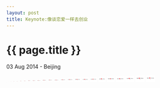 ```yaml
---
layout: post
title: Keynote:像谈恋爱一样去创业
---
```


{{ page.title }}
================

<p class="meta">03 Aug 2014 - Beijing</p>


<img src="/images/startup/像谈恋爱一样去创业001.jpg" width="001" />
<img src="/images/startup/像谈恋爱一样去创业001.jpg" width="002" />
<img src="/images/startup/像谈恋爱一样去创业001.jpg" width="003" />
<img src="/images/startup/像谈恋爱一样去创业001.jpg" width="004" />
<img src="/images/startup/像谈恋爱一样去创业001.jpg" width="005" />
<img src="/images/startup/像谈恋爱一样去创业001.jpg" width="006" />
<img src="/images/startup/像谈恋爱一样去创业001.jpg" width="007" />
<img src="/images/startup/像谈恋爱一样去创业001.jpg" width="008" />
<img src="/images/startup/像谈恋爱一样去创业001.jpg" width="009" />
<img src="/images/startup/像谈恋爱一样去创业001.jpg" width="010" />
<img src="/images/startup/像谈恋爱一样去创业001.jpg" width="011" />
<img src="/images/startup/像谈恋爱一样去创业001.jpg" width="012" />
<img src="/images/startup/像谈恋爱一样去创业001.jpg" width="013" />
<img src="/images/startup/像谈恋爱一样去创业001.jpg" width="014" />
<img src="/images/startup/像谈恋爱一样去创业001.jpg" width="015" />
<img src="/images/startup/像谈恋爱一样去创业001.jpg" width="016" />
<img src="/images/startup/像谈恋爱一样去创业001.jpg" width="017" />
<img src="/images/startup/像谈恋爱一样去创业001.jpg" width="018" />
<img src="/images/startup/像谈恋爱一样去创业001.jpg" width="019" />
<img src="/images/startup/像谈恋爱一样去创业001.jpg" width="020" />
<img src="/images/startup/像谈恋爱一样去创业001.jpg" width="021" />
<img src="/images/startup/像谈恋爱一样去创业001.jpg" width="022" />
<img src="/images/startup/像谈恋爱一样去创业001.jpg" width="023" />
<img src="/images/startup/像谈恋爱一样去创业001.jpg" width="024" />
